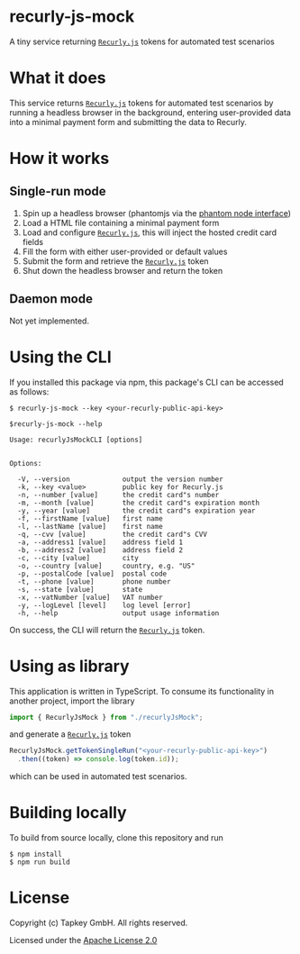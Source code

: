 # recurly-js-mock
A tiny service returning [`Recurly.js`][recurlyjs] tokens for automated test scenarios

# What it does
This service returns [`Recurly.js`][recurlyjs] tokens for automated test scenarios
by running a headless browser in the background, entering user-provided data
into a minimal payment form and submitting the data to Recurly.

# How it works
## Single-run mode
1. Spin up a headless browser (phantomjs via the [phantom node interface](https://www.npmjs.com/package/phantom))
2. Load a HTML file containing a minimal payment form
3. Load and configure [`Recurly.js`][recurlyjs], this will inject the hosted credit card fields
4. Fill the form with either user-provided or default values
5. Submit the form and retrieve the [`Recurly.js`][recurlyjs] token
6. Shut down the headless browser and return the token

## Daemon mode
Not yet implemented.

# Using the CLI
If you installed this package via npm, this package's CLI can be accessed as follows:
```shell
$ recurly-js-mock --key <your-recurly-public-api-key>
```

```
$recurly-js-mock --help

Usage: recurlyJsMockCLI [options]


Options:

  -V, --version             output the version number
  -k, --key <value>         public key for Recurly.js
  -n, --number [value]      the credit card"s number
  -m, --month [value]       the credit card"s expiration month
  -y, --year [value]        the credit card"s expiration year
  -f, --firstName [value]   first name
  -l, --lastName [value]    first name
  -q, --cvv [value]         the credit card"s CVV
  -a, --address1 [value]    address field 1
  -b, --address2 [value]    address field 2
  -c, --city [value]        city
  -o, --country [value]     country, e.g. "US"
  -p, --postalCode [value]  postal code
  -t, --phone [value]       phone number
  -s, --state [value]       state
  -x, --vatNumber [value]   VAT number
  -y, --logLevel [level]    log level [error]
  -h, --help                output usage information
```
On success, the CLI will return the [`Recurly.js`][recurlyjs] token.

# Using as library
This application is written in TypeScript. To consume its functionality in another
project, import the library
```typescript
import { RecurlyJsMock } from "./recurlyJsMock";
```
and generate a [`Recurly.js`][recurlyjs] token
```typescript
RecurlyJsMock.getTokenSingleRun("<your-recurly-public-api-key>")
  .then((token) => console.log(token.id));
```
which can be used in automated test scenarios.

# Building locally
To build from source locally, clone this repository and run
```shell
$ npm install
$ npm run build
```

# License
Copyright (c) Tapkey GmbH. All rights reserved.

Licensed under the [Apache License 2.0](https://spdx.org/licenses/Apache-2.0.html)

[recurlyjs]: https://recurly.com/recurlyjs/  "Recurly.js"
